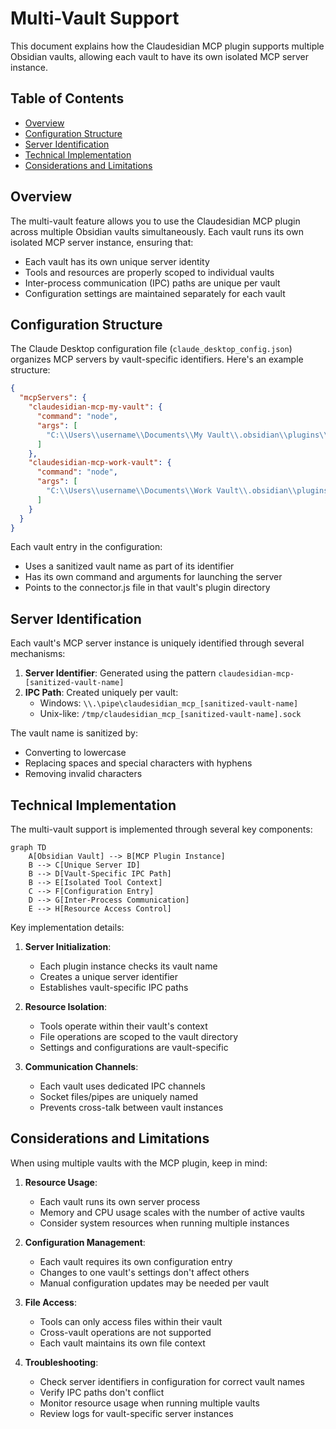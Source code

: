# Multi-Vault Support

This document explains how the Claudesidian MCP plugin supports multiple Obsidian vaults, allowing each vault to have its own isolated MCP server instance.

## Table of Contents
- [Overview](#overview)
- [Configuration Structure](#configuration-structure)
- [Server Identification](#server-identification)
- [Technical Implementation](#technical-implementation)
- [Considerations and Limitations](#considerations-and-limitations)

## Overview

The multi-vault feature allows you to use the Claudesidian MCP plugin across multiple Obsidian vaults simultaneously. Each vault runs its own isolated MCP server instance, ensuring that:
- Each vault has its own unique server identity
- Tools and resources are properly scoped to individual vaults
- Inter-process communication (IPC) paths are unique per vault
- Configuration settings are maintained separately for each vault

## Configuration Structure

The Claude Desktop configuration file (`claude_desktop_config.json`) organizes MCP servers by vault-specific identifiers. Here's an example structure:

```json
{
  "mcpServers": {
    "claudesidian-mcp-my-vault": {
      "command": "node",
      "args": [
        "C:\\Users\\username\\Documents\\My Vault\\.obsidian\\plugins\\claudesidian-mcp\\connector.js"
      ]
    },
    "claudesidian-mcp-work-vault": {
      "command": "node",
      "args": [
        "C:\\Users\\username\\Documents\\Work Vault\\.obsidian\\plugins\\claudesidian-mcp\\connector.js"
      ]
    }
  }
}
```

Each vault entry in the configuration:
- Uses a sanitized vault name as part of its identifier
- Has its own command and arguments for launching the server
- Points to the connector.js file in that vault's plugin directory

## Server Identification

Each vault's MCP server instance is uniquely identified through several mechanisms:

1. **Server Identifier**: Generated using the pattern `claudesidian-mcp-[sanitized-vault-name]`
2. **IPC Path**: Created uniquely per vault:
   - Windows: `\\.\pipe\claudesidian_mcp_[sanitized-vault-name]`
   - Unix-like: `/tmp/claudesidian_mcp_[sanitized-vault-name].sock`

The vault name is sanitized by:
- Converting to lowercase
- Replacing spaces and special characters with hyphens
- Removing invalid characters

## Technical Implementation

The multi-vault support is implemented through several key components:

```mermaid
graph TD
    A[Obsidian Vault] --> B[MCP Plugin Instance]
    B --> C[Unique Server ID]
    B --> D[Vault-Specific IPC Path]
    B --> E[Isolated Tool Context]
    C --> F[Configuration Entry]
    D --> G[Inter-Process Communication]
    E --> H[Resource Access Control]
```

Key implementation details:
1. **Server Initialization**:
   - Each plugin instance checks its vault name
   - Creates a unique server identifier
   - Establishes vault-specific IPC paths
   
2. **Resource Isolation**:
   - Tools operate within their vault's context
   - File operations are scoped to the vault directory
   - Settings and configurations are vault-specific

3. **Communication Channels**:
   - Each vault uses dedicated IPC channels
   - Socket files/pipes are uniquely named
   - Prevents cross-talk between vault instances

## Considerations and Limitations

When using multiple vaults with the MCP plugin, keep in mind:

1. **Resource Usage**:
   - Each vault runs its own server process
   - Memory and CPU usage scales with the number of active vaults
   - Consider system resources when running multiple instances

2. **Configuration Management**:
   - Each vault requires its own configuration entry
   - Changes to one vault's settings don't affect others
   - Manual configuration updates may be needed per vault

3. **File Access**:
   - Tools can only access files within their vault
   - Cross-vault operations are not supported
   - Each vault maintains its own file context

4. **Troubleshooting**:
   - Check server identifiers in configuration for correct vault names
   - Verify IPC paths don't conflict
   - Monitor resource usage when running multiple vaults
   - Review logs for vault-specific server instances